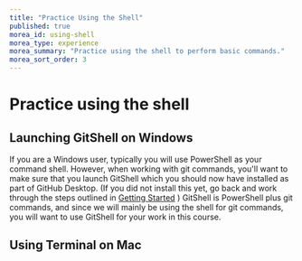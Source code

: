 ```yaml
---
title: "Practice Using the Shell"
published: true
morea_id: using-shell
morea_type: experience
morea_summary: "Practice using the shell to perform basic commands."
morea_sort_order: 3
---
```


# Practice using the shell

## Launching GitShell on Windows
If you are a Windows user, typically you will use PowerShell as your command shell.  However, when working with git commands, you'll want to make sure that you launch GitShell which you should now have installed as part of GitHub Desktop. (If you did not install this yet, go back and work through the steps outlined in [Getting Started]() ) GitShell is PowerShell plus git commands, and since we will mainly be using the shell for git commands, you will want to use GitShell for your work in this course.


## Using Terminal on Mac
